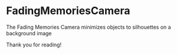 # FadingMemoriesCamera
The Fading Memories Camera minimizes objects to silhouettes on a background image

Thank you for reading!
